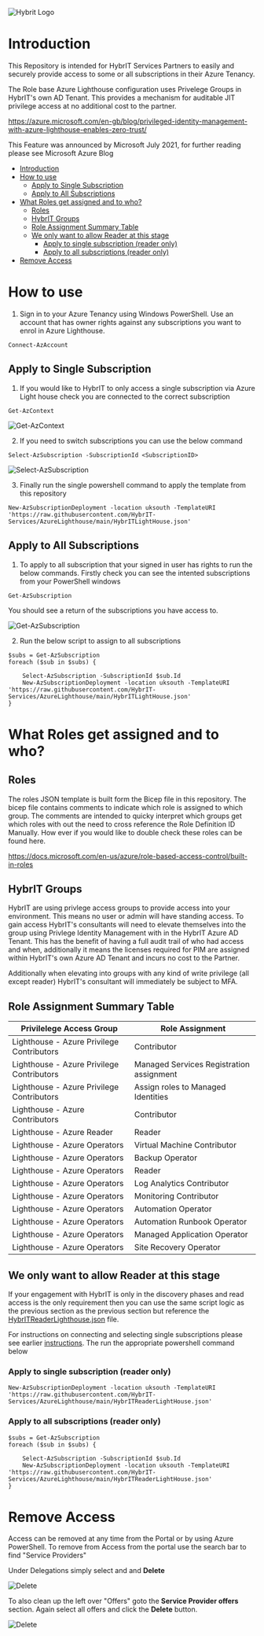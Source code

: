 ![Hybrit Logo](img/HybrITLogo.png)

# Introduction

This Repository is intended for HybrIT Services Partners to easily and securely provide access to some or all subscriptions in their Azure Tenancy.

The Role base Azure Lighthouse configuration uses Privelege Groups in HybrIT's own AD Tenant. This provides a mechanism for auditable JIT privilege access at no additional cost to the partner.

https://azure.microsoft.com/en-gb/blog/privileged-identity-management-with-azure-lighthouse-enables-zero-trust/

This Feature was announced by Microsoft July 2021, for further reading please see Microsoft Azure Blog


- [Introduction](#introduction)
- [How to use](#how-to-use)
  - [Apply to Single Subscription](#apply-to-single-subscription)
  - [Apply to All Subscriptions](#apply-to-all-subscriptions)
- [What Roles get assigned and to who?](#what-roles-get-assigned-and-to-who)
  - [Roles](#roles)
  - [HybrIT Groups](#hybrit-groups)
  - [Role Assignment Summary Table](#role-assignment-summary-table)
  - [We only want to allow Reader at this stage](#we-only-want-to-allow-reader-at-this-stage)
    - [Apply to single subscription (reader only)](#apply-to-single-subscription-reader-only)
    - [Apply to all subscriptions (reader only)](#apply-to-all-subscriptions-reader-only)
- [Remove Access](#remove-access)

# How to use

1.  Sign in to your Azure Tenancy using Windows PowerShell. Use an account that has owner rights against any subscriptions you want to enrol in Azure Lighthouse.
```
Connect-AzAccount
```
## Apply to Single Subscription

1.  If you would like to HybrIT to only access a single subscription via Azure Light house check you are connected to the correct subscription

```
Get-AzContext
```
![Get-AzContext](img/get-azcontext.png)

2. If you need to switch subscriptions you can use the below command

```
Select-AzSubscription -SubscriptionId <SubscriptionID>
```

![Select-AzSubscription](img/select-azsubscription.png)

3. Finally run the single powershell command to apply the template from this repository

```
New-AzSubscriptionDeployment -location uksouth -TemplateURI 'https://raw.githubusercontent.com/HybrIT-Services/AzureLighthouse/main/HybrITLightHouse.json'
```

## Apply to All Subscriptions

1.  To apply to all subscription that your signed in user has rights to run the below commands. Firstly check you can see the intented subscriptions from your PowerShell windows

```
Get-AzSubscription
```

You should see a return of the subscriptions you have access to.

![Get-AzSubscription](img/get-azsubscription.png)

2.  Run the below script to assign to all subscriptions

```
$subs = Get-AzSubscription
foreach ($sub in $subs) {

    Select-AzSubscription -SubscriptionId $sub.Id
    New-AzSubscriptionDeployment -location uksouth -TemplateURI 'https://raw.githubusercontent.com/HybrIT-Services/AzureLighthouse/main/HybrITLightHouse.json'
}

```

# What Roles get assigned and to who?

## Roles

The roles JSON template is built form the Bicep file in this repository. The bicep file contains comments to indicate which role is assigned to which group. The comments are intended to quicky interpret which groups get which roles with out the need to cross reference the Role Definition ID Manually. How ever if you would like to double check these roles can be found here.

https://docs.microsoft.com/en-us/azure/role-based-access-control/built-in-roles

## HybrIT Groups

HybrIT are using privlege access groups to provide access into your environment. This means no user or admin will have standing access. To gain access HybrIT's consultants will need to elevate themselves into the group using Privlege Identity Management with in the HybrIT Azure AD Tenant.
This has the benefit of having a full audit trail of who had access and when, additionally it means the licenses required for PIM are assigned within HybrIT's own Azure AD Tenant and incurs no cost to the Partner.

Additionally when elevating into groups with any kind of write privilege (all except reader) HybrIT's consultant will immediately be subject to MFA.

## Role Assignment Summary Table

| Privilelege Access Group                  	| Role Assignment                          	|
|-------------------------------------------	|------------------------------------------	|
| Lighthouse - Azure Privilege Contributors 	| Contributor                              	|
| Lighthouse - Azure Privilege Contributors 	| Managed Services Registration assignment 	|
| Lighthouse - Azure Privilege Contributors 	| Assign roles to Managed Identities       	|
| Lighthouse - Azure Contributors           	| Contributor                              	|
| Lighthouse - Azure Reader                 	| Reader                                   	|
| Lighthouse - Azure Operators              	| Virtual Machine Contributor              	|
| Lighthouse - Azure Operators              	| Backup Operator                          	|
| Lighthouse - Azure Operators              	| Reader                                   	|
| Lighthouse - Azure Operators              	| Log Analytics Contributor                	|
| Lighthouse - Azure Operators              	| Monitoring Contributor                   	|
| Lighthouse - Azure Operators              	| Automation Operator                      	|
| Lighthouse - Azure Operators              	| Automation Runbook Operator              	|
| Lighthouse - Azure Operators              	| Managed Application Operator             	|
| Lighthouse - Azure Operators              	| Site Recovery Operator                   	|

## We only want to allow Reader at this stage

If your engagement with HybrIT is only in the discovery phases and read access is the only requirement then you can use the same script logic as the previous section as the previous section but reference the [HybrITReaderLighthouse.json](HybrITReaderLightHouse.Bicep) file.

For instructions on connecting and selecting single subscriptions please see earlier [instructions](#apply-to-single-subscription). The run the appropriate powershell command below

### Apply to single subscription (reader only)

```
New-AzSubscriptionDeployment -location uksouth -TemplateURI 'https://raw.githubusercontent.com/HybrIT-Services/AzureLighthouse/main/HybrITReaderLightHouse.json'
```
### Apply to all subscriptions (reader only)

```
$subs = Get-AzSubscription
foreach ($sub in $subs) {

    Select-AzSubscription -SubscriptionId $sub.Id
    New-AzSubscriptionDeployment -location uksouth -TemplateURI 'https://raw.githubusercontent.com/HybrIT-Services/AzureLighthouse/main/HybrITReaderLightHouse.json'
}

```

# Remove Access

Access can be removed at any time from the Portal or by using Azure PowerShell. To remove from Access from the portal use the search bar to find "Service Providers"

Under Delegations simply select and and **Delete**

![Delete](img/serviceproviders.png)

To also clean up the left over "Offers" goto the **Service Provider offers** section. Again select all offers and click the **Delete** button.

![Delete](img/serviceprovideroffers.png)